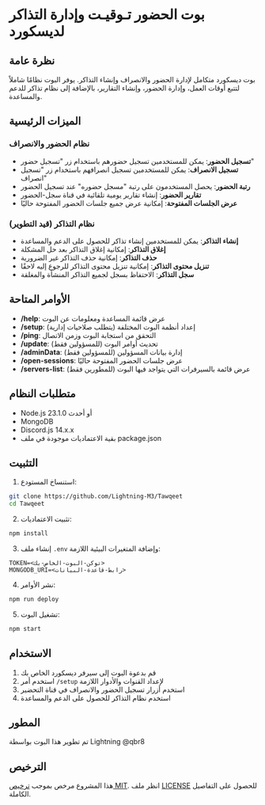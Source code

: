 # بوت الحضور تـوقيـت وإدارة التذاكر لديسكورد

## نظرة عامة
بوت ديسكورد متكامل لإدارة الحضور والانصراف وإنشاء التذاكر. يوفر البوت نظامًا شاملاً لتتبع أوقات العمل، وإدارة الحضور، وإنشاء التقارير، بالإضافة إلى نظام تذاكر للدعم والمساعدة.

## الميزات الرئيسية

### نظام الحضور والانصراف
- **تسجيل الحضور**: يمكن للمستخدمين تسجيل حضورهم باستخدام زر "تسجيل حضور"
- **تسجيل الانصراف**: يمكن للمستخدمين تسجيل انصرافهم باستخدام زر "تسجيل انصراف"
- **رتبة الحضور**: يحصل المستخدمون على رتبة "مسجل حضوره" عند تسجيل الحضور
- **تقارير الحضور**: إنشاء تقارير يومية تلقائية في قناة سجل-الحضور
- **عرض الجلسات المفتوحة**: إمكانية عرض جميع جلسات الحضور المفتوحة حاليًا

### نظام التذاكر (قيد التطوير)
- **إنشاء التذاكر**: يمكن للمستخدمين إنشاء تذاكر للحصول على الدعم والمساعدة
- **إغلاق التذاكر**: إمكانية إغلاق التذاكر بعد حل المشكلة
- **حذف التذاكر**: إمكانية حذف التذاكر غير الضرورية
- **تنزيل محتوى التذاكر**: إمكانية تنزيل محتوى التذاكر للرجوع إليه لاحقًا
- **سجل التذاكر**: الاحتفاظ بسجل لجميع التذاكر المنشأة والمغلقة

## الأوامر المتاحة

- **/help**: عرض قائمة المساعدة ومعلومات عن البوت
- **/setup**: إعداد أنظمة البوت المختلفة (يتطلب صلاحيات إدارية)
- **/ping**: التحقق من استجابة البوت وزمن الاتصال
- **/update**: تحديث أوامر البوت (للمسؤولين فقط)
- **/adminData**: إدارة بيانات المسؤولين (للمسؤولين فقط)
- **/open-sessions**: عرض جلسات الحضور المفتوحة حاليًا
- **/servers-list**: عرض قائمة بالسيرفرات التي يتواجد فيها البوت (للمطورين فقط)

## متطلبات النظام

- Node.js 23.1.0 أو أحدث
- MongoDB
- Discord.js 14.x.x
- بقية الاعتماديات موجودة في ملف package.json

## التثبيت

1. استنساخ المستودع:
```bash
git clone https://github.com/Lightning-M3/Tawqeet
cd Tawqeet
```

2. تثبيت الاعتماديات:
```bash
npm install
```

3. إنشاء ملف `.env` وإضافة المتغيرات البيئية اللازمة:
```
TOKEN=<توكن-البوت-الخاص-بك>
MONGODB_URI=<رابط-قاعدة-البيانات>
```

4. نشر الأوامر:
```bash
npm run deploy
```

5. تشغيل البوت:
```bash
npm start
```

## الاستخدام

1. قم بدعوة البوت إلى سيرفر ديسكورد الخاص بك
2. استخدم أمر `/setup` لإعداد القنوات والأدوار اللازمة
3. استخدم أزرار تسجيل الحضور والانصراف في قناة التحضير
4. استخدم نظام التذاكر للحصول على الدعم والمساعدة

## المطور

تم تطوير هذا البوت بواسطة Lightning @qbr8

## الترخيص

هذا المشروع مرخص بموجب [ترخيص MIT](LICENSE). انظر ملف [LICENSE](LICENSE) للحصول على التفاصيل الكاملة.

